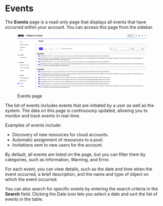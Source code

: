 # Events

The **Events** page is a read-only page that displays all events that have occurred within your account. You can access this page from the sidebar.&#x20;

<figure><img src="../../.gitbook/assets/finOps_events_page.png" alt=""><figcaption><p>Events page</p></figcaption></figure>

The list of events includes events that are initiated by a user as well as the system. The data on this page is continuously updated, allowing you to monitor and track events in real-time.&#x20;

Examples of events include:

* Discovery of new resources for cloud accounts.
* Automatic assignment of resources to a pool.
* Invitations sent to new users for the account.

By default, all events are listed on the page, but you can filter them by categories, such as Information, Warning, and Error.

For each event, you can view details, such as the date and time when the event occurred, a brief description, and the name and type of object on which the event occurred.&#x20;

You can also search for specific events by entering the search criteria in the **Search** field. Clicking the Date icon lets you select a date and sort the list of events in the table.
